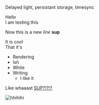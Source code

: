 Delayed light, persistant storage, timesync


Hello  
I am testing this

Now this is a new _line_ **sup**

It is cool  
That it's
* Rendering
* Ish
* While
* Writing
  * I like it

Like whaaaat
[SUP?!?!?](www.nrk.no)

![hhihihi](https://images.unsplash.com/photo-1495332711843-da64862d07e7?ixlib=rb-1.2.1&ixid=MnwxMjA3fDB8MHxwaG90by1wYWdlfHx8fGVufDB8fHx8&auto=format&fit=crop&w=1035&q=80)
